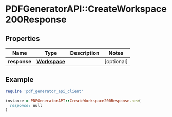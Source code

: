 # PDFGeneratorAPI::CreateWorkspace200Response

## Properties

| Name | Type | Description | Notes |
| ---- | ---- | ----------- | ----- |
| **response** | [**Workspace**](Workspace.md) |  | [optional] |

## Example

```ruby
require 'pdf_generator_api_client'

instance = PDFGeneratorAPI::CreateWorkspace200Response.new(
  response: null
)
```

